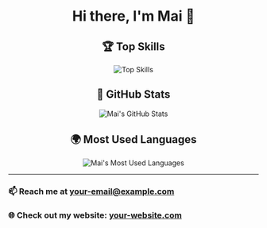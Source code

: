 <div align="center">

# Hi there, I'm Mai 👋

## 🏆 Top Skills

![Top Skills](https://skillicons.dev/icons?i=js,html,css,python,react,java,tensorflow,pytorch,scikit-learn)

## 🚀 GitHub Stats

![Mai's GitHub Stats](https://github-readme-stats.vercel.app/api?username=Mai-00048&show_icons=true&hide_title=true&hide=prs&count_private=true&include_all_commits=true&theme=dark&bg_color=000000&text_color=ffffff)

## 🌍 Most Used Languages

![Mai's Most Used Languages](https://github-readme-stats.vercel.app/api/top-langs/?username=Mai-00048&layout=compact&theme=dark&bg_color=000000&text_color=ffffff)

</div>

---

### 📫 Reach me at [your-email@example.com](mailto:your-email@example.com)  
### 🌐 Check out my website: [your-website.com](https://your-website.com)


